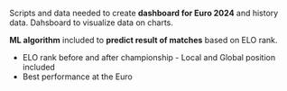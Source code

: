 Scripts and data needed to create **dashboard for Euro 2024** and history data. Dahsboard to visualize data on charts.

**ML algorithm** included to **predict result of matches** based on ELO rank.

* ELO rank before and after championship - Local and Global position included
* Best performance at the Euro
